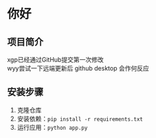 # 你好

## 项目简介
xgp已经通过GitHub提交第一次修改  
wyy尝试一下远端更新后 github desktop 会作何反应

## 安装步骤  
1. 克隆仓库
2. 安装依赖：`pip install -r requirements.txt`
3. 运行应用：`python app.py`
